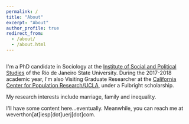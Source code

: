 ```yaml
---
permalink: /
title: "About"
excerpt: "About"
author_profile: true
redirect_from: 
  - /about/
  - /about.html
---
```


<figure style="width: 200px" class="align-right">
  <img src="{{ site.url }}{{ site.baseurl }}/images/cross.gif" alt="">
</figure> 

I'm a PhD candidate in Sociology at the [Institute of Social and Political Studies](http://www.iesp.uerj.br/en/) of the Rio de Janeiro State University. During the 2017-2018 academic year, I'm also Visiting Graduate Researcher at the [California Center for Population Research/UCLA](https://ccpr.ucla.edu), under a Fulbright scholarship.

My research interests include marriage, family and inequality. 

I'll have some content here...eventually. Meanwhile, you can reach me at weverthon[at]iesp[dot]uerj[dot]com. 